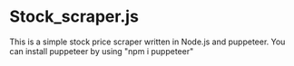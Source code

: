 # Stock_scraper.js
This is a simple stock price scraper written in Node.js and puppeteer.
You can install puppeteer by using "npm i puppeteer"
